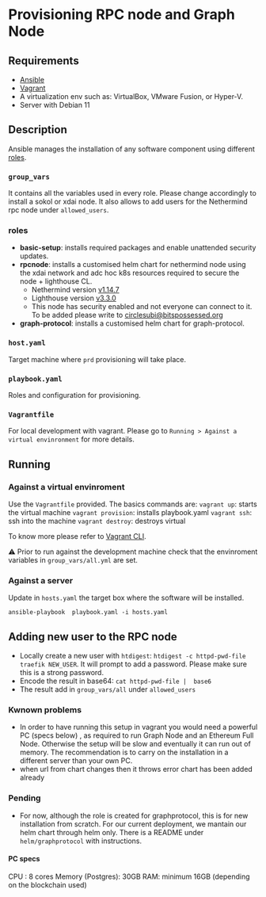 # Provisioning RPC node and Graph Node

## Requirements
- [Ansible](https://www.ansible.com/)
- [Vagrant](https://www.vagrantup.com/downloads)
- A virtualization env such as: VirtualBox, VMware Fusion, or Hyper-V.
- Server with Debian 11

## Description
Ansible manages the installation of any software component using different [roles](https://docs.ansible.com/ansible/latest/user_guide/playbooks_reuse_roles.html#roles).

### `group_vars`
It contains all the variables used in every role. Please change accordingly to install a sokol or xdai node.
It also allows to add users for the Nethermind rpc node under `allowed_users`.

### roles
- **basic-setup**: installs required packages and enable unattended security updates. 
- **rpcnode**: installs a customised helm chart for nethermind node using the xdai network and adc hoc k8s resources required to secure the node + lighthouse CL. 
    - Nethermind version  [v1.14.7](https://github.com/NethermindEth/nethermind/releases/tag/1.14.5)
    - Lighthouse version [v3.3.0](https://github.com/sigp/lighthouse/releases/tag/v3.3.0)
    - This node has security enabled and not everyone can connect to it. To be added please write to circlesubi@bitspossessed.org
- **graph-protocol**: installs a customised helm chart for graph-protocol. 

### `host.yaml`
Target machine where `prd` provisioning will take place.

### `playbook.yaml`
Roles and configuration for provisioning.

### `Vagrantfile`
For local development with vagrant. Please go to `Running > Against a virtual envinronment` for more details.

## Running

### Against a virtual envinroment
Use the `Vagrantfile` provided. The basics commands are:
`vagrant up`: starts the virtual machine
`vagrant provision`: installs playbook.yaml
`vagrant ssh`: ssh into the machine
`vagrant destroy`: destroys virtual

To know more please refer to [Vagrant CLI](https://www.vagrantup.com/docs/cli).

⚠️ Prior to run against the development machine check that the envinroment variables in `group_vars/all.yml` are set.

### Against a server 
Update in `hosts.yaml` the target box where the software will be installed.

```ansible-playbook  playbook.yaml -i hosts.yaml```

## Adding new user to the RPC node
- Locally create a new user with `htdigest`: `htdigest -c httpd-pwd-file traefik NEW_USER`. It will prompt to add a password. Please make sure this is a strong password.
- Encode the result in base64: `cat httpd-pwd-file |  base6`
- The result add in `group_vars/all` under `allowed_users`

### Kwnown problems
- In order to have running this setup in vagrant you would need a powerful PC (specs below) , as required to run Graph Node and an Ethereum Full Node. Otherwise the setup will be slow and eventually it can run out of memory. The recommendation is to carry on the installation in a different server than your own PC. 
- when url from chart changes then it throws error chart has been added already

### Pending 
- For now, although the role is created for graphprotocol, this is for new installation from scratch. For our current deployment, we mantain our helm chart through helm only. There is a README under `helm/graphprotocol` with instructions. 

#### PC specs

CPU : 8 cores
Memory (Postgres): 30GB
RAM: minimum 16GB (depending on the blockchain used)

